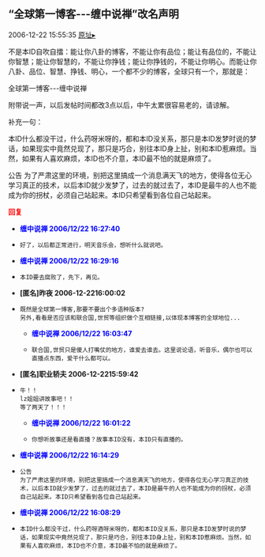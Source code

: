 ## “全球第一博客---缠中说禅”改名声明
2006-12-22 15:55:35
[原址▸](http://www.fxgan.com/chan_time/2006_07_12/401.htm)



 


  不是本ID自吹自擂：能让你八卦的博客，不能让你有品位；能让有品位的，不能让你智慧；能让你智慧的，不能让你挣钱；能让你挣钱的，不能让你明心。而能让你八卦、品位、智慧、挣钱、明心，一个都不少的博客，全球只有一个，那就是：


 


 全球第一博客---缠中说禅


 


 


 附带说一声，以后发帖时间都改3点以后，中午太累很容易老的，请谅解。


 


 补充一句：
 
  本ID什么都没干过，什么药呀米呀的，都和本ID没关系，那只是本ID发梦时说的梦话，如果现实中竟然兑现了，那只是巧合，别往本ID身上扯，别和本ID惹麻烦。当然，如果有人喜欢麻烦，本ID也不介意，本ID最不怕的就是麻烦了。
 


 


 公告
   为了严肃这里的环境，别把这里搞成一个消息满天飞的地方，使得各位无心学习真正的技术，以后本ID就少发梦了，过去的就过去了，本ID是最牛的人也不能成为你的拐杖，必须自己站起来。本ID只希望看到各位自己站起来。





<font color='red'>**回复**</font>


- <font color='blue'>**缠中说禅 2006/12/22 16:27:40**</font>
- ```
  好了，以后都正常进行，明天音乐会，想听什么就说吧。
  ```
- <font color='blue'>**缠中说禅 2006/12/22 16:29:16**</font>
- ```
  本ID要去腐败了，先下，再见。
  ```
- **[匿名]昨夜 2006-12-2216:00:02**
- ```
  既然是全球第一博客,那要不要出个多语种版本?
  另外,看看是否应该和联合国,世贸等组织做个互相链接,以体现本博客的全球地位...
  ```
   - <font color='blue'>**缠中说禅 2006/12/22 16:03:47**</font>
   - ```
     联合国,世贸只是傻人打嘴仗的地方，谁爱去谁去。这里说论语，听音乐，偶尔也可以直播点东西，爱干什么都可以。
     ```
- **[匿名]职业轿夫 2006-12-2215:59:42**
- ```
  牛！！
  lz姐姐讲故事吧！！
  等了两天了！！！
  ```
   - <font color='blue'>**缠中说禅 2006/12/22 16:01:22**</font>
   - ```
     你想听故事还是看直播？故事本ID没有，本ID只有直播的。
     ```
- <font color='blue'>**缠中说禅 2006/12/22 16:14:29**</font>
- ```
  公告
  为了严肃这里的环境，别把这里搞成一个消息满天飞的地方，使得各位无心学习真正的技术，以后本ID就少发梦了，过去的就过去了，本ID是最牛的人也不能成为你的拐杖，必须自己站起来。本ID只希望看到各位自己站起来。
  ```
- <font color='blue'>**缠中说禅 2006/12/22 16:08:29**</font>
- ```
  本ID什么都没干过，什么药呀酒呀米呀的，都和本ID没关系，那只是本ID发梦时说的梦话，如果现实中竟然兑现了，那只是巧合，别往本ID身上扯，别和本ID惹麻烦。当然，如果有人喜欢麻烦，本ID也不介意，本ID最不怕的就是麻烦了。
  ```
